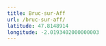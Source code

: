 ```yaml
---
title: Bruc-sur-Aff
url: /bruc-sur-aff/
latitude: 47.8148914
longitude: -2.0193402000000003
---
```

